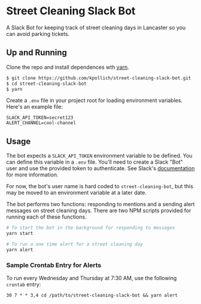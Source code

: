 # Street Cleaning Slack Bot

A Slack Bot for keeping track of street cleaning days in Lancaster so you can avoid parking tickets.

## Up and Running

Clone the repo and install dependences wth [yarn](https://yarnpkg.com/en/).

```sh
$ git clone https://github.com/kpollich/street-cleaning-slack-bot.git
$ cd street-cleaning-slack-bot
$ yarn
```

Create a `.env` file in your project root for loading environment variables. Here's an example file:

```
SLACK_API_TOKEN=secret123
ALERT_CHANNEL=cool-channel
```

## Usage

The bot expects a `SLACK_API_TOKEN` environment variable to be defined. You can define this variable in a `.env` file. You'll need to create a Slack "Bot" user and use the provided token to authenticate. See Slack's [documentation](https://api.slack.com/bot-users) for more information.

For now, the bot's user name is hard coded to `street-cleaning-bot`, but this may be moved to an environment variable at a later date.

The bot performs two functions: responding to mentions and a sending alert messages on street cleaning days. There are two NPM scripts provided for running each of these functions.

```sh
# To start the bot in the background for responding to messages
yarn start

# To run a one time alert for a street cleaning day
yarn alert
```

### Sample Crontab Entry for Alerts

To run every Wednesday and Thursday at 7:30 AM, use the following `crontab` entry:

```
30 7 * * 3,4 cd /path/to/street-cleaning-slack-bot && yarn alert
```
